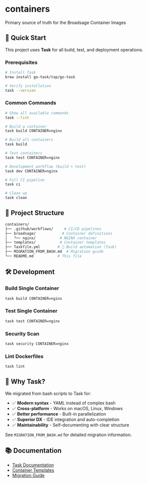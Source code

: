 <!--
SPDX-FileCopyrightText: Copyright (c) 2025 Broadsage <opensource@broadsage.com>

SPDX-License-Identifier: Apache-2.0
-->

# containers

Primary source of truth for the Broadsage Container Images

## 🚀 Quick Start

This project uses **Task** for all build, test, and deployment operations.

### Prerequisites

```bash
# Install Task
brew install go-task/tap/go-task

# Verify installation
task --version
```

### Common Commands

```bash
# Show all available commands
task --list

# Build a container
task build CONTAINER=nginx

# Build all containers  
task build

# Test containers
task test CONTAINER=nginx

# Development workflow (build + test)
task dev CONTAINER=nginx

# Full CI pipeline
task ci

# Clean up
task clean
```

## 📁 Project Structure

```bash
containers/
├── .github/workflows/     # CI/CD pipelines
├── broadsage/            # Container definitions
│   └── nginx/           # NGINX container
├── templates/           # Container templates
├── Taskfile.yml        # 🎯 Build automation (Task)
├── MIGRATION_FROM_BASH.md  # Migration guide
└── README.md           # This file
```

## 🛠️ Development

### Build Single Container

```bash
task build CONTAINER=nginx
```

### Test Single Container

```bash
task test CONTAINER=nginx
```

### Security Scan

```bash
task security CONTAINER=nginx
```

### Lint Dockerfiles

```bash
task lint
```

## 🚀 Why Task?

We migrated from bash scripts to Task for:

- ✅ **Modern syntax** - YAML instead of complex bash
- ✅ **Cross-platform** - Works on macOS, Linux, Windows
- ✅ **Better performance** - Built-in parallelization
- ✅ **Superior DX** - IDE integration and auto-completion
- ✅ **Maintainability** - Self-documenting with clear structure

See `MIGRATION_FROM_BASH.md` for detailed migration information.

## 📚 Documentation

- [Task Documentation](https://taskfile.dev/)
- [Container Templates](./templates/README.md)
- [Migration Guide](./MIGRATION_FROM_BASH.md)
